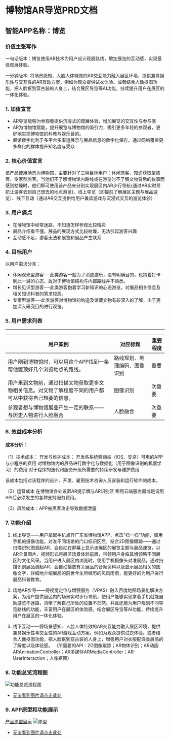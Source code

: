# 博物馆AR导览PRD文档
## 智能APP名称：博览
### 价值主张写作
一句话版本：博览使用AR技术为用户设计观展路线，增加展览的互动感，实现最佳观展体验。

一分钟版本: 将场景感知、人脸人体特效的AR交互能力融入展区环境，提供兼具娱乐性与交互性的AR互动方案，例如为观众提供试衣体验。或者结合人像抠图功能，把人脸抠到穿古装的人身上，结合展区导览等AI功能，持续提升用户在展区的一体化体验。

### 1. 加值宣言
- AR导览能够为参观者提供沉浸式的观展体验，增加展览的交互性与参与感
- AR为博物馆赋能，提升展览与博物馆的吸引力，吸引更多年轻的参观者，更好地实现博物馆的科教与娱乐目的。
- 展馆数字化利于多平台多渠道展示与展品信息的数字化保存。通过网络覆盖更多样化的群体提升知名度与受众

### 2. 核心价值宣言
该产品使用场景为博物馆，主要针对了三种目标用户：休闲旅客、知识获取型旅客、专家型旅客。当他们不了解博物馆内路线或在游览时不了解文物背后的故事而感到枯燥时，他们即可使用该产品来分别实现展区内AR步行导航{通过AR实时导航让游客去到自己想去的地点游览}、线上导览（即提前了解展区主题与展品速览）、线下互动（通过AR交互提供给用户兼具游戏与沉浸式交互的游览体验）

### 3. 用户痛点
- 在博物馆中经常迷路，不知道怎样参观比较精彩
- 展品介绍看不懂，展品的展现方式比较枯燥，无法引起游客兴趣
- 互动感不足，游客无法和展览和展品产生联系

### 4. 目标用户
以用户需求分类：
- 休闲观光型游客---此类游客一般为了消遣游乐，没有明确目的，也抱着打卡到此一游的心态，故对于博物馆结构与内部路线并不熟悉。
- 增长见识型游客---此类游客抱着学习新知识的心态游览，对展品相关信息及相关知识科普的需求较高。
- 专家型游客---此类游客对博物馆的构造及馆藏文物有较深入的了解，出于更加深入研究目的进行观览。

### 5. 用户需求列表
***
用户案例 | 对应标题 |  重要程度
-|-|-
用户刚到博物馆时，可以用这个APP找到一条帮他置顶好几个浏览地点的路线。| 路线规划、地理编码、图像识别 | 重要 |
用户来到文物前，通过扫描文物获取更多文物相关信息。对文物了解程度不同的用户都可从中获得自己想要的信息。| 图像识别| 次重要|
参观者想与博物馆展品产生一定的联系——与历史人物进行人脸融合| 人脸融合 | 次重要 |


### 6. 效益成本分析
#### 成本分析：
（1）技术成本：
开发与维护成本：
开发各系统移动端（IOS、安卓）可用的APP与小程序的费用
对博物馆内的展品进行数字化与数据化（用于图像识别的机器学习）的费用
对于程序的迭代和服务升级所需要的持续研发与维护费用

该成本包括对该程序的设计、开发、雇用技术咨询人员安装和运行软件的成本。

（2）运营成本
在博物馆各处设置AR提示牌与AR识别区
租用云端服务器或是调用API后必须发生的各种支持服务费用。

（3）风险成本：APP被黑客攻击导致数据泄露


### 7. 功能介绍

1. 线上导览——用户拿起手机点开广东省博物馆APP，点击“扫一扫”功能，调用手机的摄像功能，对准不同场馆的门口标识区后，结合2D图像跟踪——通过扫描识别图调起AR，会自动在屏幕上显示该展区的展览主题与展品速览，以AR全景图片、视频形式将展区场景体验前置，带领用户身临其境领略不同展区的文化风采。当用户进入展区内浏览时，使用手机摄像头对准展品，通过扫描识别展品调起AR，会自动播放有关展品的音频资料以及显示展品相关的图像文字，详细地介绍展品的前世今生所经历的风风雨雨，能更好的为用户进行展品科普教育。

2. 场地AR步导——将视觉定位与增强服务（VPAS）融入百度地图场景化解决方案，为用户提供展区内的场景实时步行导航，使用户能够实现拿着手机就能自助游览不迷路，清晰了解自己所处的位置不茫然。并且还能为用户规划不同导览路线的功能，丰富用户在展区的体验感。结合展区导览等AI功能，持续提升用户在展区的一体化体验。

3. 线下互动——将场景感知、人脸人体特效的AR交互能力融入展区环境，提供兼具娱乐性与交互性的AR游戏互动方案，例如为观众提供试衣体验。或者结合人像抠图功能，把人脸抠到穿古装的人身上，增强用户对衣服配饰类展品的了解度以及体验感。
（所需要的API：2D图像跟踪；AR物体识别；AR动画ARAnimationController；AR多媒体ARMediaController；AR-UserInteraction；人像抠图）


### 8. 功能总览流程图
![功能总览流程图](https://github.com/guyray/API_ML_AI_museum/blob/master/%E5%8A%9F%E8%83%BD%E6%B5%81%E7%A8%8B.png)
- [无法看到图片请点击此处](https://gitee.com/NFUNM171036008/API_img/blob/master/%E5%8A%9F%E8%83%BD%E6%B5%81%E7%A8%8B.png)
### 9. APP原型和功能展示
[产品原型展示](https://github.com/guyray/museum_prototype)
![原型](https://github.com/guyray/API_ML_AI_museum/blob/master/%E5%8E%9F%E5%9E%8B.png)
- [无法看到图片请点击此处](https://gitee.com/NFUNM171036008/API_img/blob/master/%E5%8E%9F%E5%9E%8B.png)
